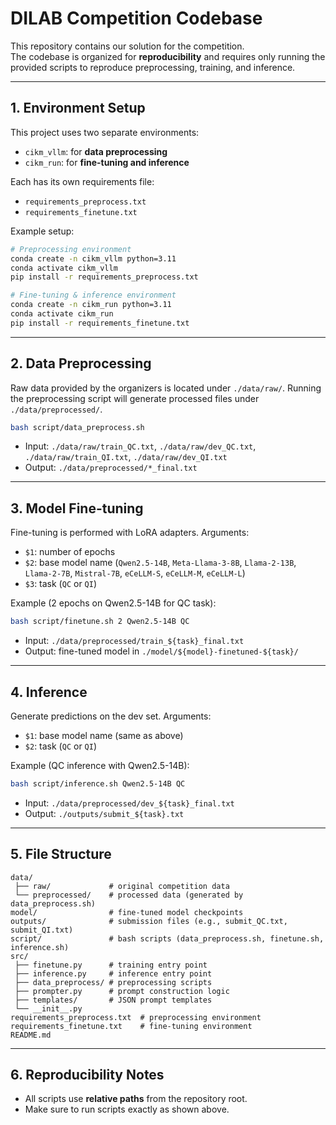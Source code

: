 # DILAB Competition Codebase

This repository contains our solution for the competition.  
The codebase is organized for **reproducibility** and requires only running the provided scripts to reproduce preprocessing, training, and inference.

---

## 1. Environment Setup
This project uses two separate environments:

- `cikm_vllm`: for **data preprocessing**
- `cikm_run`: for **fine-tuning and inference**

Each has its own requirements file:

- `requirements_preprocess.txt`
- `requirements_finetune.txt`

Example setup:
```bash
# Preprocessing environment
conda create -n cikm_vllm python=3.11
conda activate cikm_vllm
pip install -r requirements_preprocess.txt

# Fine-tuning & inference environment
conda create -n cikm_run python=3.11
conda activate cikm_run
pip install -r requirements_finetune.txt
````

---

## 2. Data Preprocessing

Raw data provided by the organizers is located under `./data/raw/`.
Running the preprocessing script will generate processed files under `./data/preprocessed/`.

```bash
bash script/data_preprocess.sh
```

* Input: `./data/raw/train_QC.txt`, `./data/raw/dev_QC.txt`, `./data/raw/train_QI.txt`, `./data/raw/dev_QI.txt`
* Output: `./data/preprocessed/*_final.txt`

---

## 3. Model Fine-tuning

Fine-tuning is performed with LoRA adapters.
Arguments:

* `$1`: number of epochs
* `$2`: base model name (`Qwen2.5-14B`, `Meta-Llama-3-8B`, `Llama-2-13B`, `Llama-2-7B`, `Mistral-7B`, `eCeLLM-S`, `eCeLLM-M`, `eCeLLM-L`)
* `$3`: task (`QC` or `QI`)

Example (2 epochs on Qwen2.5-14B for QC task):

```bash
bash script/finetune.sh 2 Qwen2.5-14B QC
```

* Input: `./data/preprocessed/train_${task}_final.txt`
* Output: fine-tuned model in `./model/${model}-finetuned-${task}/`

---

## 4. Inference

Generate predictions on the dev set.
Arguments:

* `$1`: base model name (same as above)
* `$2`: task (`QC` or `QI`)

Example (QC inference with Qwen2.5-14B):

```bash
bash script/inference.sh Qwen2.5-14B QC
```

* Input: `./data/preprocessed/dev_${task}_final.txt`
* Output: `./outputs/submit_${task}.txt`

---

## 5. File Structure

```
data/
 ├── raw/             # original competition data
 └── preprocessed/    # processed data (generated by data_preprocess.sh)
model/                # fine-tuned model checkpoints
outputs/              # submission files (e.g., submit_QC.txt, submit_QI.txt)
script/               # bash scripts (data_preprocess.sh, finetune.sh, inference.sh)
src/
 ├── finetune.py      # training entry point
 ├── inference.py     # inference entry point
 ├── data_preprocess/ # preprocessing scripts
 ├── prompter.py      # prompt construction logic
 ├── templates/       # JSON prompt templates
 └── __init__.py
requirements_preprocess.txt  # preprocessing environment
requirements_finetune.txt    # fine-tuning environment
README.md
```

---

## 6. Reproducibility Notes

* All scripts use **relative paths** from the repository root.
* Make sure to run scripts exactly as shown above.

